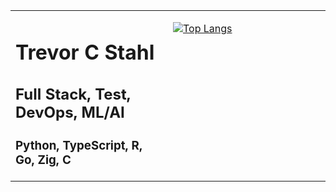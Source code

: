 <table>
<tr>
<td valign="top" width="50%">

# Trevor C Stahl

## Full Stack, Test, DevOps, ML/AI

### Python, TypeScript, R, Go, Zig, C

</td>
<td valign="top" width="50%">

[![Top Langs](https://github-readme-stats.vercel.app/api/top-langs/?username=tcs76321&langs_count=20&layout=donut-vertical)](https://github.com/anuraghazra/github-readme-stats)

</td>
</tr>
</table>
